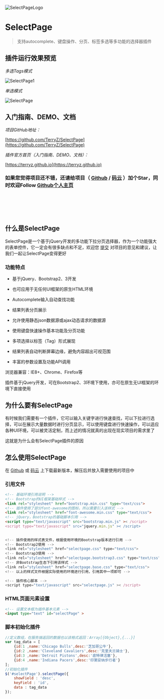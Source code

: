 ![SelectPageLogo](https://terryz.github.io/image/logo/SelectPage.png)
# SelectPage

> 支持autocomplete、键盘操作、分页、标签多选等多功能的选择器插件


## 插件运行效果预览

*多选Tags模式*

![SelectPage1](https://terryz.github.io/image/SelectPage1.png "SelectPage")

*单选模式*

![SelectPage](https://terryz.github.io/image/SelectPage.png "SelectPage")


## 入门指南、DEMO、文档

*项目GitHub地址：*

[https://github.com/TerryZ/SelectPage](https://github.com/TerryZ/SelectPage)

*插件官方首页（入门指南、DEMO、文档）：*

[https://terryz.github.io](https://terryz.github.io)


### 如果您觉得项目还不错，还请给项目（ [Github](https://github.com/TerryZ/SelectPage) / [码云](https://gitee.com/TerryZ/selectpage) ）加个Star，同时欢迎Follow [Github个人主页](https://github.com/TerryZ)

<br><br><br><br>


## 什么是SelectPage

SelectPage是一个基于jQuery开发的多功能下拉分页选择器，作为一个功能强大的表单控件，它一定会有很多缺点和不足，欢迎您 [提交](https://github.com/TerryZ/SelectPage/issues) 对项目的意见和建议，让我们一起让SelectPage变得更好

### 功能特点


* 基于jQuery、Bootstrap2、3开发

* 也可应用于无任何UI框架的原生HTML环境

* Autocomplete输入自动查找功能

* 结果列表分页展示

* 允许使用静态json数据源或ajax动态请求的数据源

* 使用键盘快速操作基本功能及分页功能

* 多项选择以标签（Tag）形式展现

* 结果列表自动判断屏幕边缘，避免内容超出可视范围

* 丰富的参数设置及功能API调用

浏览器兼容：IE8+、Chrome、Firefox等

插件基于jQuery开发，可在Bootstrap2、3环境下使用，亦可在原生无UI框架的环境下直接使用

## 为什么要有SelectPage

有时候我们需要有一个插件，它可以输入关键字进行快速查找，可以下拉进行选择，可以在展示大量数据时进行分页显示，可以使用键盘进行快速操作，可以适应各种UI环境，可以被灵活定制，而上述的情况就真的出现在现实项目的需求里了

这就是为什么会有SelectPage插件的原因

## 怎么使用SelectPage

在 [Github](https://github.com/TerryZ/SelectPage) 或 [码云](https://gitee.com/TerryZ/selectpage) 上下载最新版本，解压后并放入需要使用的项目中

### 引用文件

```html
<!-- 基础环境引用说明 -->
<!-- Bootstrap的UI框架基础样式 -->
<link rel="stylesheet" href="bootstrap.min.css" type="text/css">
<!-- 插件使用了部分font-awesome的图标，所以需要引入该样式 -->
<link rel="stylesheet" href="font-awesome.min.css" type="text/css">
<!-- jQuery，Bootstrap的基础脚本引用 -->
<script type="text/javascript" src="bootstrap.min.js" >< /script>
<script type="text/javascript" src="jquery.min.js" >< /script>
 
 
<!-- 插件使用的样式表文件，根据使用环境的Bootstrap版本进行引用 -->
<!-- Bootstrap2使用 -->
<link rel="stylesheet" href="selectpage.css" type="text/css">
<!-- Bootstrap3使用 -->
<link rel="stylesheet" href="selectpage.bootstrap3.css" type="text/css">
<!-- 非Bootstrap生态下引用该样式 -->
<link rel="stylesheet" href="selectpage.base.css" type="text/css">
<!-- 以上的样式文件根据实际使用的环境进行引用，引用其中一项即可 -->
 
<!-- 插件核心脚本 -->
<script type="text/javascript" src="selectpage.js" >< /script>
```

### HTML页面元素设置

```html
<!-- 设置文本框为插件基本元素 -->
<input type="text" id="selectPage" >
```

### 脚本初始化插件

```js
//定义数组，在服务端返回的数据也以该格式返回：Array[{Object},{...}]
var tag_data = [
    {id:1 ,name:'Chicago Bulls',desc:'芝加哥公牛'},
    {id:2 ,name:'Cleveland Cavaliers',desc:'克里夫兰骑士'},
    {id:3 ,name:'Detroit Pistons',desc:'底特律活塞'},
    {id:4 ,name:'Indiana Pacers',desc:'印第安纳步行者'}
];
//初始化插件
$('#selectPage').selectPage({
    showField : 'desc',
    keyField : 'id',
    data : tag_data
});
```

